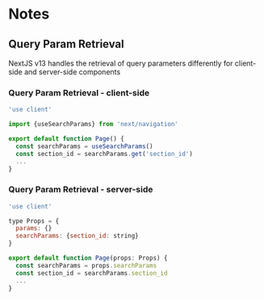 # Notes

## Query Param Retrieval

NextJS v13 handles the retrieval of query parameters differently for client-side and server-side components

### Query Param Retrieval - client-side

```js
'use client'

import {useSearchParams} from 'next/navigation'

export default function Page() {
  const searchParams = useSearchParams()
  const section_id = searchParams.get('section_id')
  ...
}
```

### Query Param Retrieval - server-side

```js
'use client'

type Props = {
  params: {}
  searchParams: {section_id: string}
}

export default function Page(props: Props) {
  const searchParams = props.searchParams
  const section_id = searchParams.section_id
  ...
}
```
